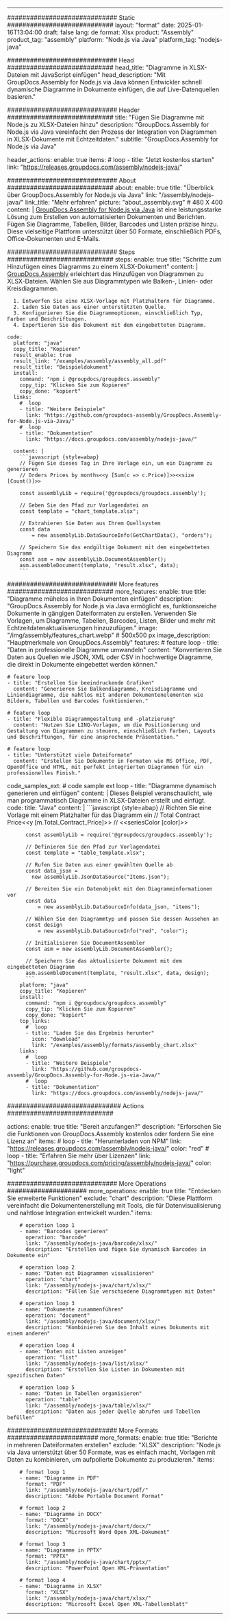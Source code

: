



---
############################# Static ############################
layout: "format"
date:  2025-01-16T13:04:00
draft: false
lang: de
format: Xlsx
product: "Assembly"
product_tag: "assembly"
platform: "Node.js via Java"
platform_tag: "nodejs-java"

############################# Head ############################
head_title: "Diagramme in XLSX-Dateien mit JavaScript einfügen"
head_description: "Mit GroupDocs.Assembly for Node.js via Java können Entwickler schnell dynamische Diagramme in Dokumente einfügen, die auf Live-Datenquellen basieren."

############################# Header ############################
title: "Fügen Sie Diagramme mit Node.js zu XLSX-Dateien hinzu" 
description: "GroupDocs.Assembly for Node.js via Java vereinfacht den Prozess der Integration von Diagrammen in XLSX-Dokumente mit Echtzeitdaten."
subtitle: "GroupDocs.Assembly for Node.js via Java" 

header_actions:
  enable: true
  items:
    #  loop
    - title: "Jetzt kostenlos starten"
      link: "https://releases.groupdocs.com/assembly/nodejs-java/"
      
############################# About ############################
about:
    enable: true
    title: "Überblick über GroupDocs.Assembly for Node.js via Java"
    link: "/assembly/nodejs-java/"
    link_title: "Mehr erfahren"
    picture: "about_assembly.svg" # 480 X 400
    content: |
       [GroupDocs.Assembly for Node.js via Java](/assembly/nodejs-java/) ist eine leistungsstarke Lösung zum Erstellen von automatisierten Dokumenten und Berichten. Fügen Sie Diagramme, Tabellen, Bilder, Barcodes und Listen präzise hinzu. Diese vielseitige Plattform unterstützt über 50 Formate, einschließlich PDFs, Office-Dokumenten und E-Mails.

############################# Steps ############################
steps:
    enable: true
    title: "Schritte zum Hinzufügen eines Diagramms zu einem XLSX-Dokument"
    content: |
      [GroupDocs.Assembly](/assembly/nodejs-java/) erleichtert das Hinzufügen von Diagrammen zu XLSX-Dateien. Wählen Sie aus Diagrammtypen wie Balken-, Linien- oder Kreisdiagrammen.
      
      1. Entwerfen Sie eine XLSX-Vorlage mit Platzhaltern für Diagramme.
      2. Laden Sie Daten aus einer unterstützten Quelle.
      3. Konfigurieren Sie die Diagrammoptionen, einschließlich Typ, Farben und Beschriftungen.
      4. Exportieren Sie das Dokument mit dem eingebetteten Diagramm.
   
    code:
      platform: "java"
      copy_title: "Kopieren"
      result_enable: true
      result_link: "/examples/assembly/assembly_all.pdf"
      result_title: "Beispieldokument"
      install:
        command: "npm i @groupdocs/groupdocs.assembly"
        copy_tip: "Klicken Sie zum Kopieren"
        copy_done: "kopiert"
      links:
        #  loop
        - title: "Weitere Beispiele"
          link: "https://github.com/groupdocs-assembly/GroupDocs.Assembly-for-Node.js-via-Java/"
        #  loop
        - title: "Dokumentation"
          link: "https://docs.groupdocs.com/assembly/nodejs-java/"
          
      content: |
        ```javascript {style=abap}
        // Fügen Sie dieses Tag in Ihre Vorlage ein, um ein Diagramm zu generieren
        // Orders Prices by months<<y [Sum(c => c.Price)]>><<size [Count()]>>
    
        const assemblyLib = require('@groupdocs/groupdocs.assembly');

        // Geben Sie den Pfad zur Vorlagendatei an
        const template = "chart_template.xlsx";

        // Extrahieren Sie Daten aus Ihrem Quellsystem
        const data 
            = new assemblyLib.DataSourceInfo(GetChartData(), "orders");

        // Speichern Sie das endgültige Dokument mit dem eingebetteten Diagramm
        const asm = new assemblyLib.DocumentAssembler();
        asm.assembleDocument(template, "result.xlsx", data);
        ```           

############################# More features ############################
more_features:
  enable: true
  title: "Diagramme mühelos in Ihren Dokumenten einfügen"
  description: "GroupDocs.Assembly for Node.js via Java ermöglicht es, funktionsreiche Dokumente in gängigen Dateiformaten zu erstellen. Verwenden Sie Vorlagen, um Diagramme, Tabellen, Barcodes, Listen, Bilder und mehr mit Echtzeitdatenaktualisierungen hinzuzufügen."
  image: "/img/assembly/features_chart.webp" # 500x500 px
  image_description: "Hauptmerkmale von GroupDocs.Assembly"
  features:
    # feature loop
    - title: "Daten in professionelle Diagramme umwandeln"
      content: "Konvertieren Sie Daten aus Quellen wie JSON, XML oder CSV in hochwertige Diagramme, die direkt in Dokumente eingebettet werden können."

    # feature loop
    - title: "Erstellen Sie beeindruckende Grafiken"
      content: "Generieren Sie Balkendiagramme, Kreisdiagramme und Liniendiagramme, die nahtlos mit anderen Dokumentenelementen wie Bildern, Tabellen und Barcodes funktionieren."

    # feature loop
    - title: "Flexible Diagrammgestaltung und -platzierung"
      content: "Nutzen Sie LINQ-Vorlagen, um die Positionierung und Gestaltung von Diagrammen zu steuern, einschließlich Farben, Layouts und Beschriftungen, für eine ansprechende Präsentation."

    # feature loop
    - title: "Unterstützt viele Dateiformate"
      content: "Erstellen Sie Dokumente in Formaten wie MS Office, PDF, OpenOffice und HTML, mit perfekt integrierten Diagrammen für ein professionelles Finish."
      
  code_samples_ext:
    # code sample ext loop
    - title: "Diagramme dynamisch generieren und einfügen"
      content: |
        Dieses Beispiel veranschaulicht, wie man programmatisch Diagramme in XLSX-Dateien erstellt und einfügt.
      code:
        title: "Java"
        content: |
          ```javascript {style=abap}
          // Richten Sie eine Vorlage mit einem Platzhalter für das Diagramm ein
          // Total Contract Price<<y [m.Total_Contract_Price]>>
          // <<seriesColor [color]>>
          
          const assemblyLib = require('@groupdocs/groupdocs.assembly');

          // Definieren Sie den Pfad zur Vorlagendatei
          const template = "table_template.xlsx";

          // Rufen Sie Daten aus einer gewählten Quelle ab
          const data_json = 
            new assemblyLib.JsonDataSource("Items.json");

          // Bereiten Sie ein Datenobjekt mit den Diagramminformationen vor
          const data 
              = new assemblyLib.DataSourceInfo(data_json, "items");

          // Wählen Sie den Diagrammtyp und passen Sie dessen Aussehen an
          const design 
              = new assemblyLib.DataSourceInfo("red", "color");

          // Initialisieren Sie DocumentAssembler
          const asm = new assemblyLib.DocumentAssembler();

          // Speichern Sie das aktualisierte Dokument mit dem eingebetteten Diagramm
          asm.assembleDocument(template, "result.xlsx", data, design);
          ```
        platform: "java"
        copy_title: "Kopieren"
        install:
          command: "npm i @groupdocs/groupdocs.assembly"
          copy_tip: "Klicken Sie zum Kopieren"
          copy_done: "kopiert"
        top_links:
          #  loop
          - title: "Laden Sie das Ergebnis herunter"
            icon: "download"
            link: "/examples/assembly/formats/assembly_chart.xlsx"
        links:
          #  loop
          - title: "Weitere Beispiele"
            link: "https://github.com/groupdocs-assembly/GroupDocs.Assembly-for-Node.js-via-Java/"
          #  loop
          - title: "Dokumentation"
            link: "https://docs.groupdocs.com/assembly/nodejs-java/"
            

            


############################## Actions ############################

actions:
  enable: true
  title: "Bereit anzufangen?"
  description: "Erforschen Sie die Funktionen von GroupDocs.Assembly kostenlos oder fordern Sie eine Lizenz an"
  items:
    #  loop
    - title: "Herunterladen von NPM"
      link: "https://releases.groupdocs.com/assembly/nodejs-java/"
      color: "red"
        #  loop
    - title: "Erfahren Sie mehr über Lizenzen"
      link: "https://purchase.groupdocs.com/pricing/assembly/nodejs-java/"
      color: "light"


############################# More Operations #####################
more_operations:
    enable: true
    title: "Entdecken Sie erweiterte Funktionen"
    exclude: "chart"
    description: "Diese Plattform vereinfacht die Dokumentenerstellung mit Tools, die für Datenvisualisierung und nahtlose Integration entwickelt wurden."
    items: 
          
        # operation loop 1
        - name: "Barcodes generieren"
          operation: "barcode"
          link: "/assembly/nodejs-java/barcode/xlsx/"
          description: "Erstellen und fügen Sie dynamisch Barcodes in Dokumente ein"

        # operation loop 2
        - name: "Daten mit Diagrammen visualisieren"
          operation: "chart"
          link: "/assembly/nodejs-java/chart/xlsx/"
          description: "Füllen Sie verschiedene Diagrammtypen mit Daten"

        # operation loop 3
        - name: "Dokumente zusammenführen"
          operation: "document"
          link: "/assembly/nodejs-java/document/xlsx/"
          description: "Kombinieren Sie den Inhalt eines Dokuments mit einem anderen"

        # operation loop 4
        - name: "Daten mit Listen anzeigen"
          operation: "list"
          link: "/assembly/nodejs-java/list/xlsx/"
          description: "Erstellen Sie Listen in Dokumenten mit spezifischen Daten"

        # operation loop 5
        - name: "Daten in Tabellen organisieren"
          operation: "table"
          link: "/assembly/nodejs-java/table/xlsx/"
          description: "Daten aus jeder Quelle abrufen und Tabellen befüllen"
         
          
############################# More Formats ########################
more_formats:
    enable: true
    title: "Berichte in mehreren Dateiformaten erstellen"
    exclude: "XLSX"
    description: "Node.js via Java unterstützt über 50 Formate, was es einfach macht, Vorlagen mit Daten zu kombinieren, um aufpolierte Dokumente zu produzieren."
    items: 
          
        # format loop 1
        - name: "Diagramme in PDF"
          format: "PDF"
          link: "/assembly/nodejs-java/chart/pdf/"
          description: "Adobe Portable Document Format"
          
        # format loop 2
        - name: "Diagramme in DOCX"
          format: "DOCX"
          link: "/assembly/nodejs-java/chart/docx/"
          description: "Microsoft Word Open XML-Dokument"
          
        # format loop 3
        - name: "Diagramme in PPTX"
          format: "PPTX"
          link: "/assembly/nodejs-java/chart/pptx/"
          description: "PowerPoint Open XML-Präsentation"
          
        # format loop 4
        - name: "Diagramme in XLSX"
          format: "XLSX"
          link: "/assembly/nodejs-java/chart/xlsx/"
          description: "Microsoft Excel Open XML-Tabellenblatt"


          

---